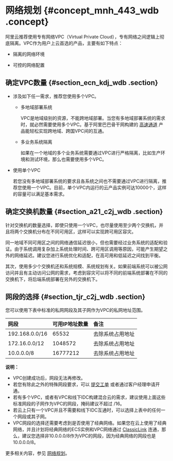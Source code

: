 # 网络规划 {#concept_mnh_443_wdb .concept}

阿里云推荐使用专有网络VPC（Virtual Private Cloud），专有网络之间逻辑上彻底隔离。VPC作为用户上云首选的产品，主要有如下特点：

-   隔离的网络环境

-   可控的网络配置


## 确定VPC数量 {#section_ecn_kdj_wdb .section}

-   涉及如下任一需求，推荐您使用多个VPC。

    -   多地域部署系统

        VPC是地域级别的资源，不能跨地域部署。当您有多地域部署系统的需求时，就必然需要使用多个VPC。基于阿里巴巴骨干网构建的 [高速通道](../../../../intl.zh-CN/产品简介/什么是高速通道？.md#) 产品能轻松实现跨地域、跨国VPC间的互通。

    -   多业务系统隔离

        如果在一个地域的多个业务系统需要通过VPC进行严格隔离，比如生产环境和测试环境，那么也需要使用多个VPC。

-   使用单个VPC

    若您没有多地域部署系统的要求且各系统之间也不需要通过VPC进行隔离，推荐您使用一个VPC。目前，单个VPC内运行的云产品实例可达10000个，这样的容量可以满足基本需求。


## 确定交换机数量 {#section_a21_c2j_wdb .section}

针对交换机的数量选择，即使只使用一个VPC，也尽量使用至少两个交换机，并且将两个交换机分布在不同可用区，这样可以实现跨可用区容灾。

同一地域不同可用区之间的网络通信延迟很小，但也需要经过业务系统的适配和验证。由于系统调用复杂加上系统处理时间、跨可用区调用等原因，可能产生期望之外的网络延迟。建议您进行系统优化和适配，在高可用和低延迟之间找到平衡。

其次，使用多少个交换机还和系统规模、系统规划有关。如果前端系统可以被公网访问并且有主动访问公网的需求，考虑到容灾可以将不同的前端系统部署在不同的交换机下，将后端系统部署在另外的交换机下。

## 网段的选择 {#section_tjr_c2j_wdb .section}

您可以使用下表中标准的私网网段及其子网作为VPC的私网地址范围。

|网段|可用IP地址数量|备注|
|:-|:-------|:-|
|192.168.0.0/16|65532|去除系统占用地址|
|172.16.0.0/12|1048572|去除系统占用地址|
|10.0.0.0/8|16777212|去除系统占用地址|

**说明：** 

-   VPC创建成功后，网段无法再修改。
-   若您有除此之外的特殊网段要求，可以 [提交工单](https://workorder-intl.console.aliyun.com/#/ticket/createIndex) 或者通过客户经理申请开通。
-   若有多个VPC，或者有VPC和线下IDC构建混合云的需求，建议使用上面这些标准网段的子网作为VPC的网段，掩码建议不超过 /16。
-   若云上只有一个VPC并且不需要和线下IDC互通时，可以选择上表中的任何一个网段或其子网。
-   VPC网段的选择还需要考虑到是否使用了经典网络。如果您在云上使用了经典网络，并且计划将经典网络的ECS实例和VPC网络通过 [ClassicLink](../../../../intl.zh-CN/用户指南/ClassicLink/ClassicLink概述.md#) 连通，那么，建议您选择非10.0.0.0/8作为VPC的网段，因为经典网络的网段也是10.0.0.0/8。

更多相关内容，参见 [网络规划](../../../../intl.zh-CN/最佳实践/网络规划.md#)。

